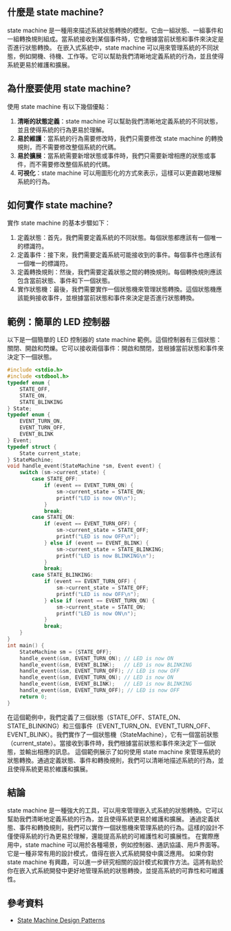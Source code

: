 ## 什麼是 state machine?
state machine 是一種用來描述系統狀態轉換的模型。它由一組狀態、一組事件和一組轉換規則組成。當系統接收到某個事件時，它會根據當前狀態和事件來決定是否進行狀態轉換。
在嵌入式系統中，state machine 可以用來管理系統的不同狀態，例如開機、待機、工作等。它可以幫助我們清晰地定義系統的行為，並且使得系統更易於維護和擴展。

## 為什麼要使用 state machine?
使用 state machine 有以下幾個優點：
1. **清晰的狀態定義**：state machine 可以幫助我們清晰地定義系統的不同狀態，並且使得系統的行為更易於理解。
2. **易於維護**：當系統的行為需要修改時，我們只需要修改 state machine 的轉換規則，而不需要修改整個系統的代碼。
3. **易於擴展**：當系統需要新增狀態或事件時，我們只需要新增相應的狀態或事件，而不需要修改整個系統的代碼。
4. **可視化**：state machine 可以用圖形化的方式來表示，這樣可以更直觀地理解系統的行為。

## 如何實作 state machine?
實作 state machine 的基本步驟如下：
1. 定義狀態：首先，我們需要定義系統的不同狀態。每個狀態都應該有一個唯一的標識符。
2. 定義事件：接下來，我們需要定義系統可能接收到的事件。每個事件也應該有一個唯一的標識符。
3. 定義轉換規則：然後，我們需要定義狀態之間的轉換規則。每個轉換規則應該包含當前狀態、事件和下一個狀態。
4. 實作狀態機：最後，我們需要實作一個狀態機來管理狀態轉換。這個狀態機應該能夠接收事件，並根據當前狀態和事件來決定是否進行狀態轉換。
## 範例：簡單的 LED 控制器
以下是一個簡單的 LED 控制器的 state machine 範例。這個控制器有三個狀態：關閉、開啟和閃爍。它可以接收兩個事件：開啟和關閉，並根據當前狀態和事件來決定下一個狀態。
```c
#include <stdio.h>
#include <stdbool.h>
typedef enum {
    STATE_OFF,
    STATE_ON,
    STATE_BLINKING
} State;
typedef enum {
    EVENT_TURN_ON,
    EVENT_TURN_OFF,
    EVENT_BLINK
} Event;
typedef struct {
    State current_state;
} StateMachine;
void handle_event(StateMachine *sm, Event event) {
    switch (sm->current_state) {
        case STATE_OFF:
            if (event == EVENT_TURN_ON) {
                sm->current_state = STATE_ON;
                printf("LED is now ON\n");
            }
            break;
        case STATE_ON:
            if (event == EVENT_TURN_OFF) {
                sm->current_state = STATE_OFF;
                printf("LED is now OFF\n");
            } else if (event == EVENT_BLINK) {
                sm->current_state = STATE_BLINKING;
                printf("LED is now BLINKING\n");
            }
            break;
        case STATE_BLINKING:
            if (event == EVENT_TURN_OFF) {
                sm->current_state = STATE_OFF;
                printf("LED is now OFF\n");
            } else if (event == EVENT_TURN_ON) {
                sm->current_state = STATE_ON;
                printf("LED is now ON\n");
            }
            break;
    }
}
int main() {
    StateMachine sm = {STATE_OFF};
    handle_event(&sm, EVENT_TURN_ON); // LED is now ON
    handle_event(&sm, EVENT_BLINK);   // LED is now BLINKING
    handle_event(&sm, EVENT_TURN_OFF); // LED is now OFF
    handle_event(&sm, EVENT_TURN_ON); // LED is now ON
    handle_event(&sm, EVENT_BLINK);   // LED is now BLINKING
    handle_event(&sm, EVENT_TURN_OFF); // LED is now OFF
    return 0;
}
```
在這個範例中，我們定義了三個狀態（STATE_OFF、STATE_ON、STATE_BLINKING）和三個事件（EVENT_TURN_ON、EVENT_TURN_OFF、EVENT_BLINK）。我們實作了一個狀態機（StateMachine），它有一個當前狀態（current_state）。當接收到事件時，我們根據當前狀態和事件來決定下一個狀態，並輸出相應的訊息。
這個範例展示了如何使用 state machine 來管理系統的狀態轉換。通過定義狀態、事件和轉換規則，我們可以清晰地描述系統的行為，並且使得系統更易於維護和擴展。
## 結論
state machine 是一種強大的工具，可以用來管理嵌入式系統的狀態轉換。它可以幫助我們清晰地定義系統的行為，並且使得系統更易於維護和擴展。
通過定義狀態、事件和轉換規則，我們可以實作一個狀態機來管理系統的行為。這樣的設計不僅使得系統的行為更易於理解，還能提高系統的可維護性和可擴展性。
在實際應用中，state machine 可以用於各種場景，例如控制器、通訊協議、用戶界面等。它是一種非常有用的設計模式，值得在嵌入式系統開發中廣泛應用。
如果你對 state machine 有興趣，可以進一步研究相關的設計模式和實作方法。這將有助於你在嵌入式系統開發中更好地管理系統的狀態轉換，並提高系統的可靠性和可維護性。
## 參考資料
- [State Machine Design Patterns](https://en.wikipedia.org/wiki/State_machine)

